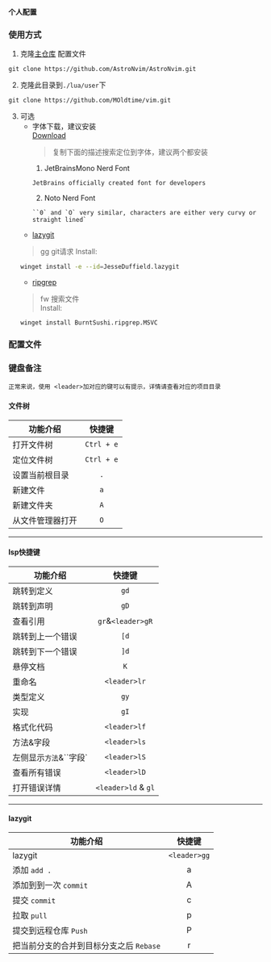 **个人配置**

### 使用方式

1. 克隆[主仓库](https://github.com/AstroNvim/AstroNvim) 配置文件

```shell
git clone https://github.com/AstroNvim/AstroNvim.git
```

2. 克隆此目录到`./lua/user`下

```shell
git clone https://github.com/MOldtime/vim.git
```

3. 可选
    - 字体下载，建议安装  
        [Download](https://www.nerdfonts.com/font-downloads) 
        > 复制下面的描述搜索定位到字体，建议两个都安装
        1. JetBrainsMono Nerd Font
        ```
        JetBrains officially created font for developers
        ```
        2. Noto Nerd Font
        ```
        ``0` and `O` very similar, characters are either very curvy or straight lined` 
        ```
    - [lazygit](https://github.com/jesseduffield/lazygit)   
    > <leader>gg git请求
    Install:   
    ```Bash
    winget install -e --id=JesseDuffield.lazygit
    ```
    - [ripgrep](https://github.com/BurntSushi/ripgrep)  
    > <leader>fw 搜索文件  
    Install:
    ```Shell
    winget install BurntSushi.ripgrep.MSVC
    ```

### 配置文件


### 键盘备注

`正常来说，使用 <leader>加对应的键可以有提示，详情请查看对应的项目目录`

#### 文件树
| 功能介绍       | 快捷键     |
| -------------- | :--------: |
| 打开文件树     | `Ctrl + e` |
| 定位文件树     | `Ctrl + e` |
| 设置当前根目录 | `.`        |
| 新建文件       | `a`        |
| 新建文件夹     | `A`        |
| 从文件管理器打开| `O`		  |

----

#### lsp快捷键
|功能介绍                 |快捷键             |
| --------------          | :---------------: |
|跳转到定义               |`gd`               |
|跳转到声明               |`gD`               |
|查看引用                 |`gr`&`<leader>gR`  |
|跳转到上一个错误         |`[d`               |
|跳转到下一个错误         |`]d`               |
|悬停文档                 |`K`                |
|重命名                   |`<leader>lr`       |
|类型定义                 |`gy`               |
|实现                     |`gI`               |
|格式化代码               | `<leader>lf`      |
|方法&字段                |`<leader>ls`       |
|左侧显示``方法``&``字段` |`<leader>lS`       |
|查看所有错误             |`<leader>lD`       |
|打开错误详情             |`<leader>ld` & `gl`|

----

#### lazygit
|功能介绍                               |快捷键      |
| ------------------------------------- | :--------: |
|lazygit                                |`<leader>gg`|
|添加 `add .`                           | a          |
|添加到到一次 `commit`                  | A          |
|提交 `commit`                          | c          |
|拉取 `pull`                            | p          |
|提交到远程仓库 `Push`                  | P          |
|把当前分支的合并到目标分支之后 `Rebase`| r          |
